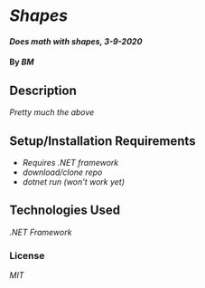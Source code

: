 # _Shapes_

#### _Does math with shapes, 3-9-2020_

#### By _**BM**_

## Description

_Pretty much the above_

## Setup/Installation Requirements

* _Requires .NET framework_
* _download/clone repo_
* _dotnet run (won't work yet)_

## Technologies Used

_.NET Framework_

### License

*MIT*


